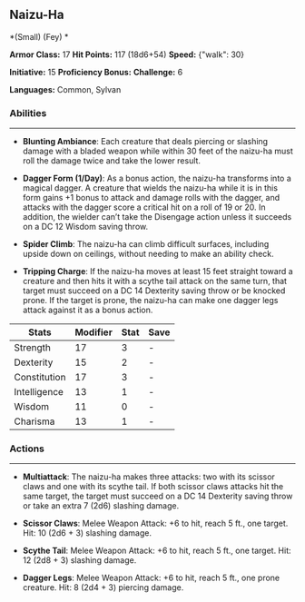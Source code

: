 ## Naizu-Ha
*(Small) (Fey) *

**Armor Class:** 17
**Hit Points:** 117 (18d6+54)
**Speed:** {"walk": 30}

**Initiative:** 15
**Proficiency Bonus:**
**Challenge:** 6

**Languages:** Common, Sylvan

### Abilities
 --- 
- **Blunting Ambiance**: Each creature that deals piercing or slashing damage with a bladed weapon while within 30 feet of the naizu-ha must roll the damage twice and take the lower result.

- **Dagger Form (1/Day)**: As a bonus action, the naizu-ha transforms into a magical dagger. A creature that wields the naizu-ha while it is in this form gains +1 bonus to attack and damage rolls with the dagger, and attacks with the dagger score a critical hit on a roll of 19 or 20. In addition, the wielder can’t take the Disengage action unless it succeeds on a DC 12 Wisdom saving throw.

- **Spider Climb**: The naizu-ha can climb difficult surfaces, including upside down on ceilings, without needing to make an ability check.

- **Tripping Charge**: If the naizu-ha moves at least 15 feet straight toward a creature and then hits it with a scythe tail attack on the same turn, that target must succeed on a DC 14 Dexterity saving throw or be knocked prone. If the target is prone, the naizu-ha can make one dagger legs attack against it as a bonus action.



| Stats | Modifier | Stat | Save
| ---- | ---- | ---- | ---- |
| Strength | 17 | 3 | - |
| Dexterity | 15 | 2 | - |
| Constitution | 17 | 3 | - |
| Intelligence | 13 | 1 | - |
| Wisdom | 11 | 0 | - |
| Charisma | 13 | 1 | - |

### Actions
 --- 
- **Multiattack**: The naizu-ha makes three attacks: two with its scissor claws and one with its scythe tail. If both scissor claws attacks hit the same target, the target must succeed on a DC 14 Dexterity saving throw or take an extra 7 (2d6) slashing damage.

- **Scissor Claws**: Melee Weapon Attack: +6 to hit, reach 5 ft., one target. Hit: 10 (2d6 + 3) slashing damage.

- **Scythe Tail**: Melee Weapon Attack: +6 to hit, reach 5 ft., one target. Hit: 12 (2d8 + 3) slashing damage.

- **Dagger Legs**: Melee Weapon Attack: +6 to hit, reach 5 ft., one prone creature. Hit: 8 (2d4 + 3) piercing damage.

